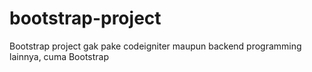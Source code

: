 # bootstrap-project
Bootstrap project gak pake codeigniter maupun backend programming lainnya, cuma Bootstrap
